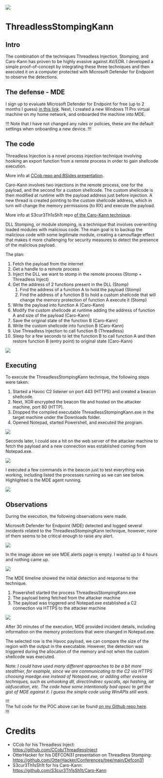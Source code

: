 ![](imgs/threadlessstompingkann/banner.png)

# ThreadlessStompingKann

## Intro
The combination of the techniques Threadless Injection, Stomping, and Caro-Kann has proven to be highly evasive against AV/EDR. I developed a simple proof-of-concept by integrating these three techniques and then executed it on a computer protected with Microsoft Defender for Endpoint to observe the detections.

## The defense - MDE
I sign up to evaluate Microsoft Defender for Endpoint for free (up to 2 months I guess) [in this link](https://learn.microsoft.com/en-us/microsoft-365/security/defender-endpoint/evaluate-mde?view=o365-worldwide). Next, I created a new Windows 11 Pro virtual machine on my home network, and onboarded the machine into MDE.

!!!
Note that I have not changed any rules or policies, these are the default settings when onboarding a new device.
!!!


## The code
Threadless Injection is a novel process injection technique involving hooking an export function from a remote process in order to gain shellcode execution.

More info at [CCob repo and BSides presentation](https://github.com/CCob/ThreadlessInject).

Caro-Kann involves two injections in the remote process, one for the payload, and the second for a custom shellcode. The custom shellcode is then modified at runtime with the payload address just before injection. A new thread is created pointing to the custom shellcode address, which in turn will change the memory permissions (to RX) and execute the payload.

More info at S3cur3Th1sSh1t repo [of the Caro-Kann technique](https://github.com/S3cur3Th1sSh1t/Caro-Kann#caro-kann).

DLL Stomping, or module stomping, is a technique that involves overwriting loaded modules with malicious code. The main goal is to backup the malicious code with some legitimate module, creating a camouflage effect that makes it more challenging for security measures to detect the presence of the malicious payload.

The plan:
1. Fetch the payload from the internet
2. Get a handle to a remote process
3. Inject the DLL we want to stomp in the remote process (Stomp + Threadless Inject)
4. Get the address of 2 functions present in the DLL (Stomp)
    1. Find the address of a function A to hold the payload (Stomp)
    2. Find the address of a function B to hold a custom shellcode that will change the memory protection of function A execute it (Stomp)
5. Write the payload into function A (Caro-Kann)
6. Modify the custom shellcode at runtime adding the address of function A and size of the payload (Caro-Kann)
7. Save the original state of the function B (Caro-Kann)
8. Write the custom shellcode into function B (Caro-Kann)
9. Use Threadless Injection to call function B (Threadless)
10. Sleep for a few seconds to let the function B to call function A and then restore function B (entry point) to original state (Caro-Kann)

![](imgs/threadlessstompingkann/ThreadlessStompingKann.gif)

## Executing
To execute the ThreadlessStompingKann technique, the following steps were taken:
1. Started a Havoc C2 listener on port 443 (HTTPS) and created a beacon shellcode. 
2. Next, XOR encrypted the beacon file and hosted on the attacker machine, port 80 (HTTP). 
3. Dropped the compiled executable ThreadlessStompingKann.exe in the target machine under the Downloads folder. 
4. Opened Notepad, started Powershell, and executed the program.

![](imgs/threadlessstompingkann/1-Running.png)

Seconds later, I could see a hit on the web server of the attacker machine to fetch the payload and a new connection was established coming from Notepad.exe.

![](imgs/threadlessstompingkann/2-Havoc.png)

I executed a few commands in the beacon just to test everything was working, including listed the processes running as we can see below. Highlighted is the MDE agent running.

![](imgs/threadlessstompingkann/2-Havoc-processes.png)

## Observations

During the execution, the following observations were made.

Microsoft Defender for Endpoint (MDE) detected and logged several incidents related to the ThreadlessStompingKann technique, however, none of them seems to be critical enough to raise any alert.

![](imgs/threadlessstompingkann/4-MDEIncidents.png)

In the image above we see MDE alerts page is empty. I waited up to 4 hours and nothing came up.

![](imgs/threadlessstompingkann/3-MDETimeline.png)

The MDE timeline showed the initial detection and response to the technique.

1. Powershell started the process ThreadlessStompingKann.exe
2. The payload being fetched from the attacker machine
3. The payload was triggered and Notepad.exe established a C2 connection via HTTPS to the attacker machine

![](imgs/threadlessstompingkann/3-MDETimeline_Protections.png)

After 30 minutes of the execution, MDE provided incident details, including information on the memory protections that were changed in Notepad.exe. 

The selected row is the Havoc payload, we can compare the size of the region with the output in the executable. However, the detection was triggered during the allocation of the memory and not when the custom shellcode was executed.


Note:
*I could have used many different approaches to be a bit more stealthier, for example, since we are communicating to the C2 via HTTPS choosing msedge.exe instead of Notepad.exe, or adding other evasive techniques, such as unhooking dll, direct/indirec syscalls, api hashing, iat obfuscation, etc. The code have some intentionally bad opsec to get the gist of MDE against it. I guess the simple code using WinAPIs still work.*


!!!  
The full code for the POC above can be found [on my Github repo here](https://github.com/caueb/ThreadlessStompingKann).   
!!!



# Credits
- CCob for his Threadless Inject: https://github.com/CCob/ThreadlessInject
- OtterHacker for his DEFCON31 presentation on Threadless Stomping: https://github.com/OtterHacker/Conferences/tree/main/Defcon31
- S3cur3Th1sSh1t for his Caro-Kann: https://github.com/S3cur3Th1sSh1t/Caro-Kann